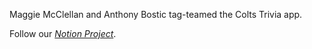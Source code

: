 Maggie McClellan and Anthony Bostic tag-teamed the Colts Trivia app.

Follow our *[Notion Project](https://www.notion.so/anthonybdev/ffa2f82ff91b4b7fa6274baa64e9ca71?v=c184cef528cb42778de5739df4fc9e23)*.
